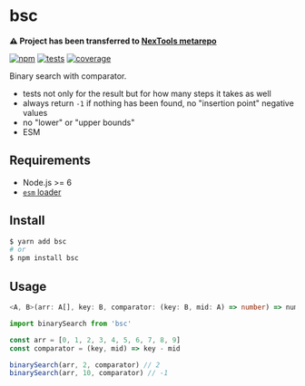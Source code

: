 # bsc

**:warning: Project has been transferred to [NexTools metarepo](https://github.com/nextools/metarepo/tree/master/packages/mnth)**

[![npm](https://img.shields.io/npm/v/bsc.svg?style=flat-square)](https://www.npmjs.com/package/bsc) [![tests](https://img.shields.io/travis/deepsweet/bsc/master.svg?label=tests&style=flat-square)](https://travis-ci.org/deepsweet/bsc) [![coverage](https://img.shields.io/codecov/c/github/deepsweet/bsc.svg?style=flat-square)](https://codecov.io/github/deepsweet/bsc)

Binary search with comparator.

* tests not only for the result but for how many steps it takes as well
* always return `-1` if nothing has been found, no "insertion point" negative values
* no "lower" or "upper bounds"
* ESM

## Requirements

* Node.js >= 6
* [`esm` loader](https://github.com/standard-things/esm)

## Install

```sh
$ yarn add bsc
# or
$ npm install bsc
```

## Usage

```ts
<A, B>(arr: A[], key: B, comparator: (key: B, mid: A) => number) => number
```

```js
import binarySearch from 'bsc'

const arr = [0, 1, 2, 3, 4, 5, 6, 7, 8, 9]
const comparator = (key, mid) => key - mid

binarySearch(arr, 2, comparator) // 2
binarySearch(arr, 10, comparator) // -1
```
